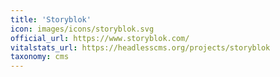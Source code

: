 ```yaml
---
title: 'Storyblok'
icon: images/icons/storyblok.svg
official_url: https://www.storyblok.com/
vitalstats_url: https://headlesscms.org/projects/storyblok
taxonomy: cms
---
```

